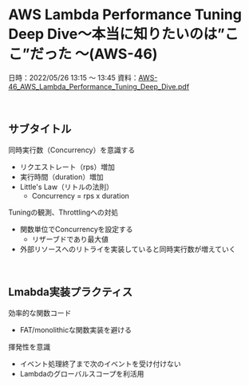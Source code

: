 # AWS Lambda Performance Tuning Deep Dive〜本当に知りたいのは”ここ”だった 〜(AWS-46)

日時：2022/05/26  13:15 〜 13:45
資料：[AWS-46_AWS_Lambda_Performance_Tuning_Deep_Dive.pdf](https://contents-s3-bucket.s3.ap-northeast-1.amazonaws.com/documents/aws/202205_AWS_SUMMIT_JAPAN_2022/AWS-46_AWS_Lambda_Performance_Tuning_Deep_Dive.pdf)

<br>

## サブタイトル

同時実行数（Concurrency）を意識する
- リクエストレート（rps）増加
- 実行時間（duration）増加
- Little's Law（リトルの法則）
    - Concurrency = rps x duration

Tuningの観測、Throttlingへの対処
- 関数単位でConcurrencyを設定する
    - リザーブドであり最大値
- 外部リソースへのリトライを実装していると同時実行数が増えていく

<br>

## Lmabda実装プラクティス

効率的な関数コード
- FAT/monolithicな関数実装を避ける

揮発性を意識
- イベント処理終了まで次のイベントを受け付けない
- Lambdaのグローバルスコープを利活用